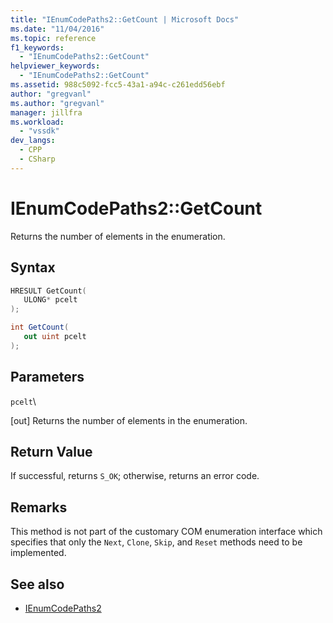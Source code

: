 ```yaml
---
title: "IEnumCodePaths2::GetCount | Microsoft Docs"
ms.date: "11/04/2016"
ms.topic: reference
f1_keywords:
  - "IEnumCodePaths2::GetCount"
helpviewer_keywords:
  - "IEnumCodePaths2::GetCount"
ms.assetid: 988c5092-fcc5-43a1-a94c-c261edd56ebf
author: "gregvanl"
ms.author: "gregvanl"
manager: jillfra
ms.workload:
  - "vssdk"
dev_langs:
  - CPP
  - CSharp
---
```

# IEnumCodePaths2::GetCount
Returns the number of elements in the enumeration.

## Syntax

```cpp
HRESULT GetCount(
   ULONG* pcelt
);
```

```csharp
int GetCount(
   out uint pcelt
);
```

## Parameters
 `pcelt`\

 [out] Returns the number of elements in the enumeration.

## Return Value
 If successful, returns `S_OK`; otherwise, returns an error code.

## Remarks
 This method is not part of the customary COM enumeration interface which specifies that only the `Next`, `Clone`, `Skip`, and `Reset` methods need to be implemented.

## See also
- [IEnumCodePaths2](../../../extensibility/debugger/reference/ienumcodepaths2.md)